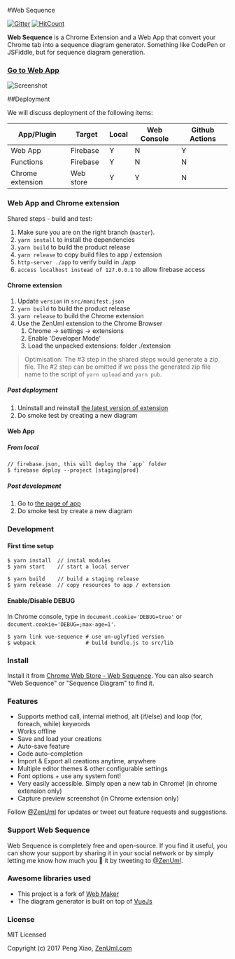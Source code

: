 #Web Sequence

[![Gitter](https://badges.gitter.im/zenuml/Lobby.svg)](https://gitter.im/zenuml/Lobby?utm_source=badge&utm_medium=badge&utm_campaign=pr-badge)
[![HitCount](http://hits.dwyl.com/zenuml/web-sequence.svg?style=flat-square)](http://hits.dwyl.com/zenuml/web-sequence)

**Web Sequence** is a Chrome Extension and a Web App that convert your Chrome tab into a sequence diagram generator. Something like CodePen or JSFiddle, but for sequence diagram generation.

### [Go to Web App](https://app.zenuml.com)

![Screenshot](/screenshots/ss1.png)

##Deployment

We will discuss deployment of the following items:

| App/Plugin       | Target    | Local | Web Console | Github Actions |
|------------------|-----------|-------|-------------|----------------|
| Web App          | Firebase  | Y     | N           | Y              |
| Functions        | Firebase  | Y     | N           | N              |
| Chrome extension | Web store | Y     | Y           | N              |


### Web App and Chrome extension

Shared steps - build and test:

1. Make sure you are on the right branch (`master`).
1. `yarn install` to install the dependencies
1. `yarn build` to build the product release
1. `yarn release` to copy build files to app / extension
1. `http-server ./app` to verify build in ./app
1. `access localhost instead of 127.0.0.1` to allow firebase access

#### Chrome extension
1. Update `version` in `src/manifest.json`
2. `yarn build` to build the product release
3. `yarn release` to build the Chrome extension
4. Use the ZenUml extension to the Chrome Browser
	1. Chrome -> settings -> extensions
	2. Enable 'Developer Mode'
	3. Load the unpacked extensions: folder ./extension

> Optimisation: The #3 step in the shared steps would generate a zip file. The #2 step can be omitted if
we pass the generated zip file name to the script of `yarn upload` and `yarn pub`.

##### Post deployment

1. Uninstall and reinstall [the latest version of extension](https://chrome.google.com/webstore/detail/web-sequence/kcpganeflmhffnlofpdmcjklmdpbbmef)
1. Do smoke test by creating a new diagram

#### Web App

##### From local
````
// firebase.json, this will deploy the `app` folder
$ firebase deploy --project [staging|prod]
````

##### Post development

1. Go to [the page of app](https://app.zenuml.com)
2. Do smoke test by create a new diagram

### Development

#### First time setup

````
$ yarn install  // instal modules
$ yarn start    // start a local server

$ yarn build    // build a staging release
$ yarn release  // copy resources to app / extension
````

#### Enable/Disable DEBUG

In Chrome console, type in `document.cookie='DEBUG=true'` or `document.cookie='DEBUG=;max-age=1'`.

````
$ yarn link vue-sequence # use un-uglyfied version
$ webpack                # build bundle.js to src/lib
````

### Install
Install it from [Chrome Web Store - Web Sequence](https://chrome.google.com/webstore/detail/web-sequence/kcpganeflmhffnlofpdmcjklmdpbbmef). You can also search "Web Sequence" or "Sequence Diagram" to find it.

### Features

* Supports method call, internal method, alt (if/else) and loop (for, foreach, while) keywords
* Works offline
* Save and load your creations
* Auto-save feature
* Code auto-completion
* Import & Export all creations anytime, anywhere
* Multiple editor themes & other configurable settings
* Font options + use any system font!
* Very easily accessible. Simply open a new tab in Chrome! (in chrome extension only)
* Capture preview screenshot (in Chrome extension only)

Follow [@ZenUml](https://twitter.com/intent/follow?screen_name=ZenUml) for updates or tweet out feature requests and suggestions.

### Support Web Sequence

Web Sequence is completely free and open-source. If you find it useful, you can show your support by sharing it in your social network or by simply letting me know how much you 💖 it by tweeting to [@ZenUml](https://twitter.com/ZenUml).

### Awesome libraries used

* This project is a fork of [Web Maker](https://github.com/chinchang/web-maker)
* The diagram generator is built on top of [VueJs](https://vuejs.org/)

### License

MIT Licensed

Copyright (c) 2017 Peng Xiao, [ZenUml.com](http://ZenUml.com)
